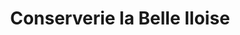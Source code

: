 ---
title: "Conserverie la Belle Iloise"
url: /sarzeau/conserverie-la-belle-iloise/
shop: Feinkost
---
